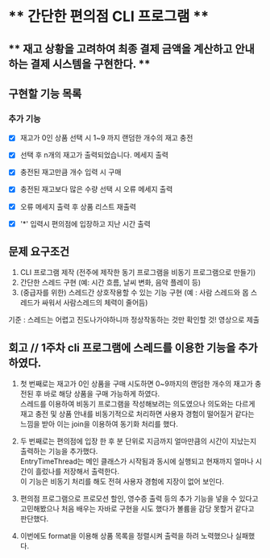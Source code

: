# ** 간단한 편의점 CLI 프로그램 **
## ** 재고 상황을 고려하여 최종 결제 금액을 계산하고 안내하는 결제 시스템을 구현한다. **

## 구현할 기능 목록

### 추가 기능
- [X] 재고가 0인 상품 선택 시 1~9 까지 랜덤한 개수의 재고 충전
- [X] 선택 후 n개의 재고가 출력되었습니다. 메세지 출력
- [X] 충전된 재고만큼 개수 입력 시 구매
- [X] 충전된 재고보다 많은 수량 선택 시 오류 메세지 출력
- [X] 오류 메세지 출력 후 상품 리스트 재출력
- [x] '*' 입력시 편의점에 입장하고 지난 시간 출력


## 문제 요구조건
1. CLI 프로그램 제작 (전주에 제작한 동기 프로그램을 비동기 프로그램으로 만들기)
2. 간단한 스레드 구현 (예: 시간 흐름, 날씨 변화, 음악 플레이 등)
3. (중급자를 위한) 스레드간 상호작용할 수 있는 기능 구현 (예 : 사람 스레드와 몹 스레드가 싸워서 사람스레드의 체력이 줄어듬)

기준 : 스레드는 어렵고 진도나가야하니까 정상작동하는 것만 확인할 것! 영상으로 제출

## 회고 // 1주차 cli 프로그램에 스레드를 이용한 기능을 추가하였다.

1. 첫 번째로는 재고가 0인 상품을 구매 시도하면 0~9까지의 랜덤한 개수의 재고가 충전된 후 바로 해당 상품을 구매 가능하게 하였다.    
스레드를 이용하여 비동기 프로그램을 작성해보려는 의도였으나 의도와는 다르게 재고 충전 및 상품 안내를 비동기적으로 처리하면 사용자 경험이 떨어질거 같다는 느낌을 받아 이는 join을 이용하여 동기화 처리를 했다.

2. 두 번째로는 편의점에 입장 한 후 분 단위로 지금까지 얼마만큼의 시간이 지났는지 출력하는 기능을 추가했다.    
EntryTimeThread는 메인 클래스가 시작됨과 동시에 실행되고 현재까지 얼마나 시간이 흘렀나를 저장해서 출력한다.    
이 기능은 비동기 처리를 해도 전혀 사용자 경험에 지장이 없어 보인다.

3. 편의점 프로그램으로 프로모션 할인, 영수증 출력 등의 추가 기능을 넣을 수 있다고 고민해봤으나 처음 배우는 자바로 구현을 시도 했다가 볼륨을 감당 못할거 같다고 판단했다.

4. 이번에도 format을 이용해 상품 목록을 정렬시켜 출력을 하려 노력했으나 실패했다.



